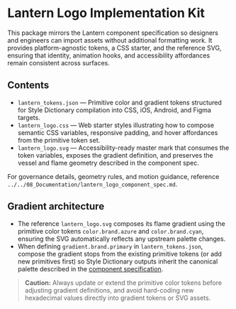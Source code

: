 # Lantern Logo Implementation Kit

This package mirrors the Lantern component specification so designers and engineers can import assets without additional formatting work. It provides platform-agnostic tokens, a CSS starter, and the reference SVG, ensuring that identity, animation hooks, and accessibility affordances remain consistent across surfaces.

## Contents

- `lantern_tokens.json` — Primitive color and gradient tokens structured for Style Dictionary compilation into CSS, iOS, Android, and Figma targets.
- `lantern_logo.css` — Web starter styles illustrating how to compose semantic CSS variables, responsive padding, and hover affordances from the primitive token set.
- `lantern_logo.svg` — Accessibility-ready master mark that consumes the token variables, exposes the gradient definition, and preserves the vessel and flame geometry described in the component spec.

For governance details, geometry rules, and motion guidance, reference `../../08_Documentation/lantern_logo_component_spec.md`.

## Gradient architecture

- The reference `lantern_logo.svg` composes its flame gradient using the primitive color tokens `color.brand.azure` and `color.brand.cyan`, ensuring the SVG automatically reflects any upstream palette changes.
- When defining `gradient.brand.primary` in `lantern_tokens.json`, compose the gradient stops from the existing primitive tokens (or add new primitives first) so Style Dictionary outputs inherit the canonical palette described in the [component specification](../../08_Documentation/lantern_logo_component_spec.md#3-token-system).

> **Caution:** Always update or extend the primitive color tokens before adjusting gradient definitions, and avoid hard-coding new hexadecimal values directly into gradient tokens or SVG assets.
